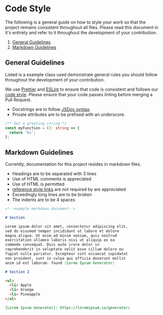 # Code Style

The following is a general guide on how to style your work so that the project
remains consistent throughout all files. Please read this document in it's entirety
and refer to it throughout the development of your contribution.

1. [General Guidelines](#general-guidelines)
2. [Markdown Guidelines](#markdown-guidelines)

## General Guidelines

Listed is a example class used demonstrate general rules you should follow
throughout the development of your contribution.

We use [Prettier](https://prettier.io/) and [ESLint](https://eslint.org/)
to ensure that code is consistent and follows our [code style](./CODESTYLE.md).
Please ensure that your code passes linting before merging a Pull Request.

- Docstrings are to follow [JSDoc syntax](https://jsdoc.app).
- Private attributes are to be prefixed with an underscore.

```ts
/** Get a greeting string */
const myFunction = (): string => {
  return 'hi';
};
```

## Markdown Guidelines

Currently, documentation for this project resides in markdown files.

- Headings are to be separated with 3 lines
- Use of HTML comments is appreciated
- Use of HTML is permitted
- [reference style links](https://www.markdownguide.org/basic-syntax/#reference-style-links) are not required by are appreciated
- Exceedingly long lines are to be broken
- The indents are to be 4 spaces

```markdown
<!--example markdown document-->

# Section

Lorem ipsum dolor sit amet, consectetur adipiscing elit,
sed do eiusmod tempor incididunt ut labore et dolore
magna aliqua. Ut enim ad minim veniam, quis nostrud
exercitation ullamco laboris nisi ut aliquip ex ea
commodo consequat. Duis aute irure dolor in
reprehenderit in voluptate velit esse cillum dolore eu
fugiat nulla pariatur. Excepteur sint occaecat cupidatat
non proident, sunt in culpa qui officia deserunt mollit
anim id est laborum. found [Lorem Ipsum Generator]

# Section 2

<ul>
  <li> Apple
  <li> Orange
  <li> Pineapple
</ul>

[Lorem Ipsum Generator]: https://loremipsum.io/generator/
```
